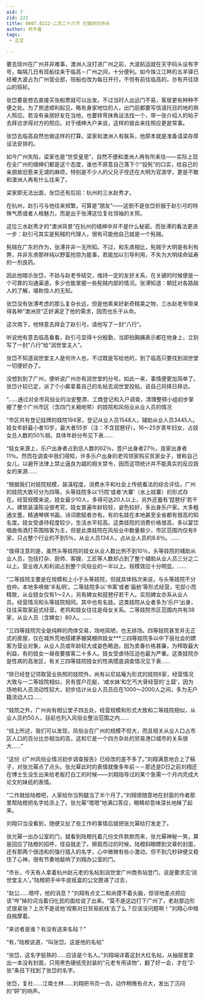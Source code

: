 ```yaml
---
aid: 7
zid: 222
title: 0007.0222-二百二十六节 忙碌的刘市长
author: 吹牛者
tags: 
 - 正文

---
```




要去琼州在广州并非难事，澳洲人没打进广州之前，大波航运就在天字码头设有字号，每隔几日有班船往来于临高－广州之间，十分便利。如今珠江江畔的五羊驿已经被大波占为广州营业部，班船也改为每日开行，不但有前往临高的，亦有开往琼山的班轮。

张岱要是想去直接买张船票就可以出发。不过当时人出远门不易，客居更有种种不便之处。为了旅途顺利起见，略有身家地位的人，出门前都要写信请托目的地的熟人照应。若没有亲朋好友在当地，也要转弯抹角设法找一个，带一张介绍人的帖子去拜访求得对方的照应。对于缙绅大户来说，这样的彼此来往照应更是常事。

张岱去临高自然也做这样的打算。梁家和澳洲人有联系，他原本就是准备请梁存厚设法安排的。

如今广州失陷，梁家也是“世受皇恩”，自然不便和澳洲人再有所来往――实际上现在全广州的缙绅们都是这个态度，谁也不原意自己落下个“投髡”的口实，给自己的亲朋故旧惹来无谓的麻烦，特别是不少人的父兄子侄还在大明为官游学，更是不敢和澳洲人再有什么往来了。

梁家即无法出面，张岱还有后招：杭州的三水赵秀才。

在杭州，赵引弓与他往来频繁，可算是“朋友”――这倒不是张岱折服于赵引弓的特殊气质或者人格魅力，而是出于张溥这位复社领袖的关照。

这位三水赵秀才的“澳洲背景”在杭州的缙绅中并不是什么秘密。而张溥的看法更进一步：赵引弓其实是髡贼的代理人，很有可能他自己就是一个髡贼。

髡贼在广东的作为，张溥并非一无所知。不过，和东虏相比，髡贼于大明是有利有弊，并非东虏那样纯以野蛮抢掠为能事，若能加以引导利用，不失为大明续命延寿的一剂良药。

因此他暗示张岱，不妨与赵老爷结交，维持一定的友好关系，在关键的时候便是一个可靠的沟通渠道，多少也能掌握一些髡贼内部的情况。张溥知道：朝廷对各路敌人的了解，堪称惊人的无知。

张岱没有张溥考虑的那么复杂长远，但是他素来好新奇精美之物，三水赵老爷带来得各种“澳洲货”正好满足了他的需求，因而也乐于从命。

这次南下，他特意去拜会了赵引弓，请他写了一封“八行”。

听说他有意去临高看看，赵引弓显得十分殷勤，当即拍胸脯表示都在他身上，立刻写了一封“八行”给“润世堂主人”。

张岱不知道润世堂主人是何许人也，不过既是写给他的，到了临高只要找到润世堂一切便好办了。

没想到到了广州，便听说广州亦有润世堂的分号。如此一来，事情便更加简单了。张岱计较已定，派了个小厮拿着自己的名帖去润世堂投贴，说自己将择日拜访。

“……通过对全市风俗业的治安整肃、工商登记和入户调查，清理整顿小组初步掌握了整个广州市区（含四门关厢地带）的妓院和风俗业从业人员的情况

“市区共有登记挂牌的妓院194家，登记从业人员1548人，辅助从业人员3445人。妓女年龄最小者10岁，最大者55岁（注：不含琵琶仔）。16～25岁青年妇女，占妓女总人数的50%弱。具体年龄分布见下表……

“妓女来源上，乐户出身者占到总人数的62％，疍户出身者27％，良家出身者11％。然而在调查中我们得知，许多乐户出身的老鸨领家购买贫家女子，冒称自己女儿，以避开法律上禁止逼良为娼的相关禁令，因而这项统计并不能真实的反应妓女的来源……

“根据我们对妓院规模，装潢程度，消费水平和社会上传统看法的综合评估，广州的妓院大致可分为四等。头等妓院多以‘行院’或者‘大寨’（水上妓寨）的形式存在。经营规模来说，妓女最少10人，多得可达20人以上，另外还蓄有‘琵琶仔’若干人。建筑装潢陈设很考究，妓女普遍年龄较轻，姿色较好，多出身乐户家。大多粗通文墨，精通琴棋书画，诗词歌赋者亦有。有的名妓在本地甚至全省都有很高的知名度。妓女受虐待程度较少，生活水平较高。这类妓院的消费价格很高，多以宴饮唱曲侑酒打茶围陪客为主，但是此类妓院在风俗业中数量极少，市区范围内仅有9家，只占整个行业的不到5％，从业人员134人，占从业人员的8.6％。……

“值得注意的是，虽然头等妓院的妓女从业人数比例不到10％，头等妓院的辅助从业人员，包括打杂、厨师、客嫂、工匠等人数却占到了整个辅助从业人员三分之二以上。营业收入和利润占到整个风俗业的一半以上。规模效应十分明显。……

“二等妓院主要是在规模和上小于头等妓院，但就具体档次来说，与头等妓院不分伯仲。本地多唤做‘半私明’。二等妓院多以‘书寓’或者‘画舫’等形式经营，宅邸小而精致，从业妓女仅有1～2人，另有婢女和琵琶仔若干人。实则婢女亦系从业人员。经营情况和头等妓院相同。其中也有名妓。这类妓院从业者多为‘乐户’出身，往往采取家庭式经营。老鸨和妓女往往是母女关系。二等妓院市区范围内共有38家，从业人员（含婢女）80人。……

“三四等妓院完全是纯粹的肉体交易，场地简陋，也无排场。四等妓院甚至并无正式的房屋，仅在城外荒地搭建茅棚窝棚供妓女***三四等妓院多以中下层社会的嫖客为营业对象，从业人员或年龄较大或姿色略逊。因为卖春价格甚廉，为榨取最大利益，有的妓女一昼夜要接客二十多人。妓女受虐待压迫也最为严重。这类妓院亦是性病的高发区，有关三四等妓院妓女的性病摸底调查情况见下表……

“除已经登记领取营业执照的妓院外，尚有以尼姑庵为形式的妓院6家，经营情况大致与一二等妓院相似，另有疍户花艇，‘咸水妹’和乞丐大骨经营的‘土窟’，因为场地和人员流动性较大，初步估计从业人员员应在1000～2000人之间，多为无户籍流动人口……

“妓院之外，广州尚有相公堂子四五处，经营规模和形式大致和二等妓院相似，从业人员约50人，目前也列入风俗业整治范围之内……

“综上所述，我们可以发现，风俗业在广州的规模不但大，而且相关从业人口占市区人口的百分比亦相当的高，这和它是一个四方杂处的贸易港口城市的关系很大……”

“这份《广州风俗业情况初步调查报告》已经改的差不多了。”刘翔满意地合上了稿子，对张允幂点了点头。张允幂此时的表情就像多年前－－那还是D日之前刘翔还在博士生没生出来给老板打白工的时候――刘翔指导过的某个急需一个月内完成大论文的妹纸的表情。

“二作就给陆橙吧，人家给你当狗腿当了半个月了。”刘翔很随意地在封面的作者那里帮陆橙把名字给添上了。张允幂“嗯嗯”地满口答应，眼睛却意味深长地眯了起来。

刘翔只当没看到，随便又扯了些工作的事情后就把张允幂给打发走了。

张允幂一出办公室的门，就看到陆橙托着几份文件款款而来，张允幂神秘一笑，算是回应了陆橙的招呼，径自就走了。擦肩而过的时候，陆橙斜眼瞟到文章的封面，还有那两个很违和的强行插入的名字，心中微微有些小激动，但不到几秒钟便又稳住了心神，很有节奏地敲响了刘翔办公室的门。

“市长，今天有人拿着杭州赵元老的名帖到润世堂广州商务站登门，说是要求见‘润世堂主人’。”陆橙把手中牛皮纸盒的公文匣递了过去，

“赵公……嗯哼，他的消息？”刘翔有点丈二和尚摸不着头脑，惊讶地差点把应该“哔”掉的词当着归化民的面给说了出来。“莫不是这边打下广州了，老赵那边形式很紧张？上次不是说他‘视察对日贸易航线’去了么？应该没问题啊！”刘翔心中暗自揣摩着。

“来访者是谁？有没有送来名帖？”

“有，”陆橙说道，“叫张岱。这是他的名帖”

“张岱，这名字挺熟的……应该是个名人。”刘翔端详着这封大红名帖，从抽屉里拿出一本没有封面，只用黑色硬纸壳封装的“元老专用读物”，翻了好一会，才在“Z-张”条目下找到了张岱的名字。

张岱，复社……江南士林……刘翔把书页一合，动作稍微有点大，发出了沉闷的“砰”的响声。



